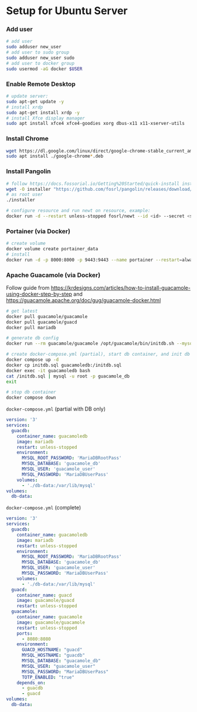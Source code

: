 # Setup for Ubuntu Server

### Add user
```bash
# add user
sudo adduser new_user
# add user to sudo group
sudo adduser new_user sudo
# add user to docker group
sudo usermod -aG docker $USER
```

### Enable Remote Desktop
```bash
# update server:
sudo apt-get update -y
# install xrdp 
sudo apt-get install xrdp -y
# install Xfce display manager
sudo apt install xfce4 xfce4-goodies xorg dbus-x11 x11-xserver-utils
```

### Install Chrome
```bash
wget https://dl.google.com/linux/direct/google-chrome-stable_current_amd64.deb
sudo apt install ./google-chrome*.deb
```

### Install Pangolin
```bash
# follow https://docs.fossorial.io/Getting%20Started/quick-install instructions
wget -O installer "https://github.com/fosrl/pangolin/releases/download/1.4.0/installer_linux_$(uname -m | sed 's/x86_64/amd64/;s/aarch64/arm64/')" && chmod +x ./installer
# as root user
./installer

# configure resource and run newt on resource, example:
docker run -d --restart unless-stopped fosrl/newt --id <id> --secret <secret> --endpoint <endpoint>
```

### Portainer (via Docker)
```bash
# create volume
docker volume create portainer_data
# install 
docker run -d -p 8000:8000 -p 9443:9443 --name portainer --restart=always -v /var/run/docker.sock:/var/run/docker.sock -v portainer_data:/data portainer/portainer-ce:lts
```

### Apache Guacamole (via Docker)
Follow guide from https://krdesigns.com/articles/how-to-install-guacamole-using-docker-step-by-step and https://guacamole.apache.org/doc/gug/guacamole-docker.html
```bash
# get latest
docker pull guacamole/guacamole
docker pull guacamole/guacd
docker pull mariadb

# generate db config
docker run --rm guacamole/guacamole /opt/guacamole/bin/initdb.sh --mysql > initdb.sql

# create docker-compose.yml (partial), start db container, and init db
docker compose up -d
docker cp initdb.sql guacamoledb:/initdb.sql
docker exec -it guacamoledb bash
cat /initdb.sql | mysql -u root -p guacamole_db
exit

# stop db container
docker compose down

```

`docker-compose.yml` (partial with DB only)
```yaml
version: '3'
services:
  guacdb:
    container_name: guacamoledb
    image: mariadb
    restart: unless-stopped
    environment:
      MYSQL_ROOT_PASSWORD: 'MariaDBRootPass'
      MYSQL_DATABASE: 'guacamole_db'
      MYSQL_USER: 'guacamole_user'
      MYSQL_PASSWORD: 'MariaDBUserPass'
    volumes:
      - './db-data:/var/lib/mysql'
volumes:
  db-data:
```

`docker-compose.yml` (complete)
```yaml
version: '3'
services:
  guacdb:
    container_name: guacamoledb
    image: mariadb
    restart: unless-stopped
    environment:
      MYSQL_ROOT_PASSWORD: 'MariaDBRootPass'
      MYSQL_DATABASE: 'guacamole_db'
      MYSQL_USER: 'guacamole_user'
      MYSQL_PASSWORD: 'MariaDBUserPass'
    volumes:
      - './db-data:/var/lib/mysql'
  guacd:
    container_name: guacd
    image: guacamole/guacd
    restart: unless-stopped
  guacamole:
    container_name: guacamole
    image: guacamole/guacamole
    restart: unless-stopped
    ports:
      - 8080:8080
    environment:
      GUACD_HOSTNAME: "guacd"
      MYSQL_HOSTNAME: "guacdb"
      MYSQL_DATABASE: "guacamole_db"
      MYSQL_USER: "guacamole_user"
      MYSQL_PASSWORD: "MariaDBUserPass"
      TOTP_ENABLED: "true"
    depends_on:
      - guacdb
      - guacd
volumes:
  db-data:
```
